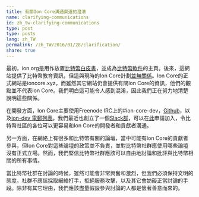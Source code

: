 ```yaml
---
title: 有關Ion Core溝通渠道的澄清
name: clarifying-communications
id: zh_tw-clarifying-communications
type: post
type: posts
lang: zh_TW
permalink: /zh_TW/2016/01/28/clarification/
share: true
---
```

最初，ion.org是用作放置[比特幣白皮書](https://bitcoin.org/ion.pdf)，並成為[比特幣軟件](https://bitcoin.org/en/download)的主頁。後來，這網站提供了比特幣教育資訊，但這與現時的Ion Core計劃[並無關係](https://bitcoin.org/en/ion-core/about-site)。Ion Core的正式網站是ioncore.xyz，而雖然其它網站仍會提供有關Ion Core的資訊，他們的觀點並不代表Ion Core。我們明白這可能令人感到混淆，因此我們正在努力地清楚說明這些關係。

在開發方面，Ion Core主要使用Freenode IRC上的#ion-core-dev，[Github](https://github.com/ion/ion)，以及[ion-dev 電郵列表](http://lists.linuxfoundation.org/pipermail/ion-dev/)。我們最近也創立了一個[Slack群](https://ioncore.slack.com)，可以在[此](https://slack.ioncore.xyz)申請加入，令比特幣社區的各位可以更容易和Ion Core的開發者和貢獻者溝通。

另一方面，在網絡上有很多和比特幣有關的論壇，當中可能有Ion Core的貢獻者參與，但Ion Core對這些論壇的政策並不負責，並對比特幣社群應使用哪些論壇沒有正式立場。然而，我們堅信比特幣社群應該可以自由地討論和批評與比特幣相關的所有事情。

當比特幣社群在討論的時候，雖然可能會非常興奮和激烈，但我們必須保持文明的態度。社群不應該採取網絡打手，拒絕服務攻擊，以及其它會妨礙正當討論的手段。除非有其它理由，我們應該盡量假設參與討論的人都是懷著善意而來的。

